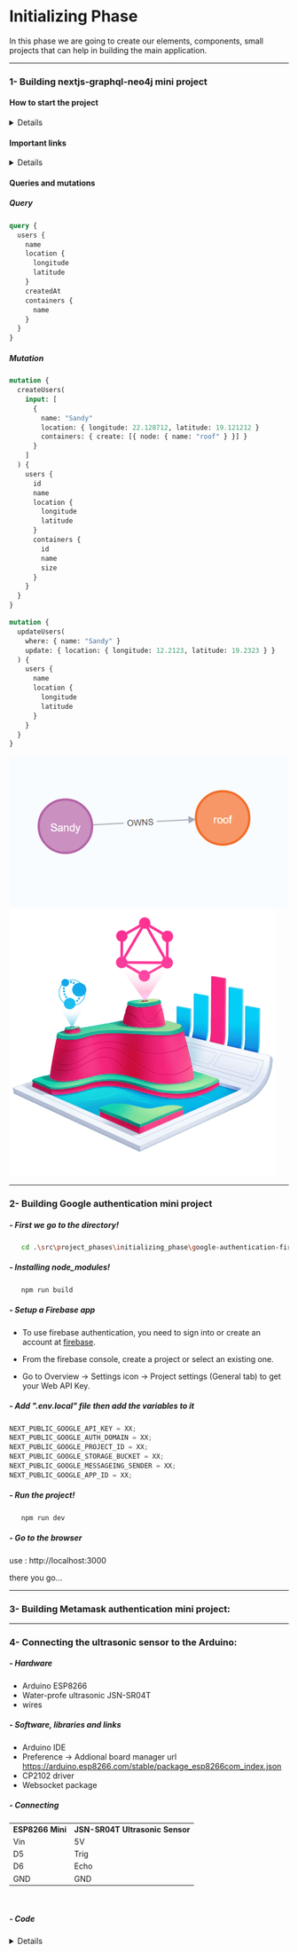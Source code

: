 # Initializing Phase

In this phase we are going to create our elements, components, small projects that can help in building the main application.

---

### 1- Building nextjs-graphql-neo4j mini project

#### How to start the project

<details><summary>Details</summary>
<p>

##### First we go to the directory!

```bash
   cd .\src\project_phases\initializing_phase\nextjs-graphql-neo4j\
```

##### Installing node_modules!

```bash
   npm run build
```

##### Add .env file and add the variables to it

```bash
   NEO4J_USER= XX
   NEO4J_PASSWORD= XX
   NEO4J_URI = XX
```

##### Run the project!

```bash
   npm run dev
```

##### Go to browser

use : http://localhost:3000/api/graphql

there you go...

</p>
</details>

#### Important links

<details><summary>Details</summary>
<p>

- The following artical used for folder structuring : https://javascript.plainenglish.io/writing-a-node-js-graphql-backend-that-actually-scales-a-complete-guide-part-1-setup-cddceae25bdc

- For mixing GraphQL with Prisma : https://www.youtube.com/watch?v=RJpevpbC4YY

- Main link : https://lyonwj.com/blog/graphql-server-next-js-neo4j-aura-vercel

- Using GraphQL Interface And Union Types : https://github.com/neo4j-graphql/neo4j-graphql-js/blob/master/docs/graphql-interface-union-types.md

- Fullstack graphql : https://github.com/johnymontana/fullstack-graphql-neo4j-auradb-nextjs-vercel-workshop/blob/main/nextjs/pages/api/graphql.js

</p>
</details>

#### Queries and mutations

<p>

##### Query

```graphql
query {
  users {
    name
    location {
      longitude
      latitude
    }
    createdAt
    containers {
      name
    }
  }
}
```

##### Mutation

```graphql
mutation {
  createUsers(
    input: [
      {
        name: "Sandy"
        location: { longitude: 22.128712, latitude: 19.121212 }
        containers: { create: [{ node: { name: "roof" } }] }
      }
    ]
  ) {
    users {
      id
      name
      location {
        longitude
        latitude
      }
      containers {
        id
        name
        size
      }
    }
  }
}
```

```graphql
mutation {
  updateUsers(
    where: { name: "Sandy" }
    update: { location: { longitude: 12.2123, latitude: 19.2323 } }
  ) {
    users {
      name
      location {
        longitude
        latitude
      }
    }
  }
}
```

<img src='./src/mutation_resalt.png' alt=''>

<img src='./src/GRAND.png' alt=''>

---

### 2- Building Google authentication mini project

<p>

##### - First we go to the directory!

```bash
   cd .\src\project_phases\initializing_phase\google-authentication-firebase
```

##### - Installing node_modules!

```bash
   npm run build
```

##### - Setup a Firebase app

- To use firebase authentication, you need to sign into or create an account at [firebase](https://console.firebase.google.com).

- From the firebase console, create a project or select an existing one.

- Go to Overview -> Settings icon -> Project settings (General tab) to get your Web API Key.

##### - Add ".env.local" file then add the variables to it

```js
NEXT_PUBLIC_GOOGLE_API_KEY = XX;
NEXT_PUBLIC_GOOGLE_AUTH_DOMAIN = XX;
NEXT_PUBLIC_GOOGLE_PROJECT_ID = XX;
NEXT_PUBLIC_GOOGLE_STORAGE_BUCKET = XX;
NEXT_PUBLIC_GOOGLE_MESSAGEING_SENDER = XX;
NEXT_PUBLIC_GOOGLE_APP_ID = XX;
```

##### - Run the project!

```bash
   npm run dev
```

##### - Go to the browser

use : http://localhost:3000

there you go...

</p>

---

### 3- Building Metamask authentication mini project:

---

### 4- Connecting the ultrasonic sensor to the Arduino:

##### - Hardware

- Arduino ESP8266
- Water-profe ultrasonic JSN-SR04T
- wires

##### - Software, libraries and links

- Arduino IDE
- Preference -> Addional board manager url https://arduino.esp8266.com/stable/package_esp8266com_index.json
- CP2102 driver
- Websocket package

##### - Connecting

<table>
  <tr>
    <td><strong>ESP8266 Mini</strong></td>
    <td><strong>JSN-SR04T Ultrasonic Sensor</strong></td>
  </tr>
  <tr>
    <td>Vin</td>
    <td>5V</td>
  </tr>
  <tr>
    <td>D5</td>
    <td>Trig</td>
  </tr>
  <tr>
    <td>D6</td>
    <td>Echo</td>
  </tr>
  <tr>
    <td>GND</td>
    <td>GND</td>
  </tr>
</table>
<img src="./src/diagram.png" alt="" />

##### - Code

<details><summary>Details</summary>
<p>
```bash

```
</p>
</details>

---

### 5- Building Socketio Nextjs app:

---

### 6- Building Stripe Nextjs app
```
